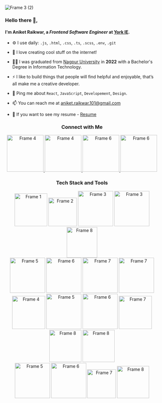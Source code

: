 ![Frame 3 (2)](https://github.com/aniket-raikwar-dev/aniket-raikwar-dev/assets/65860069/4568cd74-47e0-45bc-a7a8-0bfe695ef541)

### Hello there 👋,

#### I'm Aniket Raikwar, a *Frontend Software Engineer* at [York IE](https://york.ie/).


- ⚙️ I use daily: `.js`, `.html`, `.css`, `.ts`, `.scss`, `.env`, `.git`
  
- 🌱 I love creating cool stuff on the internet!
  
- 👨‍💻 I was graduated from [Nagpur University](https://www.tgpcet.com/) in **2022** with a Bachelor's Degree in Information Technology.

- ⚡ I like to build things that people will find helpful and enjoyable, that’s all make me a creative developer.

- 💬 Ping me about `React`, `JavaScript`, `Developement`, `Design`.

- 📫 You can reach me at [aniket.raikwar.101@gmail.com](aniket.raikwar.101@gmail.com)

- 📄 If you want to see my resume - [Resume](aniket.raikwar.101@gmail.com)
  


<h3 align="center">Connect with Me</h3>

<div align="center">
<a href="https://www.instagram.com/aniket.raikwar_/" target="_blank">
  <img src="https://github.com/aniket-raikwar-dev/aniket-raikwar-dev/assets/65860069/a943662e-c08c-4ca7-9c11-9ff58d288302" alt="Frame 4" width="120"/>
</a>
<a href="https://github.com/aniket-raikwar-dev" target="_blank">
  <img src="https://github.com/aniket-raikwar-dev/aniket-raikwar-dev/assets/65860069/84c5fcfd-5830-4338-9e07-3a6d774b035e" alt="Frame 4" width="120"/>
</a>
<a href="https://x.com/raikwar_101" target="_blank">
 <img src="https://github.com/aniket-raikwar-dev/aniket-raikwar-dev/assets/65860069/66793683-d22e-4fa0-8db8-b8964ab32d32" alt="Frame 6" width="120"/>
</a>
<a href="https://medium.com/@aniket.raikwar.101" target="_blank">
 <img src="https://github.com/aniket-raikwar-dev/aniket-raikwar-dev/assets/65860069/8d38127b-f56e-416f-bc29-8f2b52e0cef4" alt="Frame 6" width="120"/>
</a>
</div>

<h3 align="center">Tech Stack and Tools</h3>

<div align="center">
  <img src="https://github.com/aniket-raikwar-dev/aniket-raikwar-dev/assets/65860069/1f537c6b-b533-41ba-8f34-a3231aa726cb" alt="Frame 1" width="107"/>
  <img src="https://github.com/aniket-raikwar-dev/aniket-raikwar-dev/assets/65860069/343b4dd5-c33b-480e-865d-3aad990606ab" alt="Frame 2" width="93"/>
  <img src="https://github.com/aniket-raikwar-dev/aniket-raikwar-dev/assets/65860069/ee0d665f-2479-49c4-931f-ab87992190b4" alt="Frame 3" width="115"/>
  <img src="https://github.com/aniket-raikwar-dev/aniket-raikwar-dev/assets/65860069/fb72c10a-c7be-4509-8ce6-cb93fdc5d878" alt="Frame 3" width="115"/>
  <img src="https://github.com/aniket-raikwar-dev/aniket-raikwar-dev/assets/65860069/e697eea1-b1cd-447c-ac7a-ba244f3c059a" alt="Frame 8" width="100"/>
 
</div>



<div align="center">
  <img src="https://github.com/aniket-raikwar-dev/aniket-raikwar-dev/assets/65860069/379b2367-b2b7-40db-87d5-3a445fa19012" alt="Frame 5" width="115"/>
  <img src="https://github.com/aniket-raikwar-dev/aniket-raikwar-dev/assets/65860069/59f34fa2-7e89-43b4-adb6-f2480a8e598d" alt="Frame 6" width="115"/>
  <img src="https://github.com/aniket-raikwar-dev/aniket-raikwar-dev/assets/65860069/c51d4d0b-1b6c-43a4-9d65-f4c3e2c20674" alt="Frame 7" width="115"/>
  <img src="https://github.com/aniket-raikwar-dev/aniket-raikwar-dev/assets/65860069/f303d0cd-7ef5-4274-b667-345b1f28503b" alt="Frame 7" width="115"/>
</div>





<div align="center">
   <img src="https://github.com/aniket-raikwar-dev/aniket-raikwar-dev/assets/65860069/1d12cc7f-bc75-4c55-b7d1-33f9a544c984" alt="Frame 4" width="108"/>
  <img src="https://github.com/aniket-raikwar-dev/aniket-raikwar-dev/assets/65860069/753b14ee-1a93-408d-9bdc-ac918ab487de" alt="Frame 5" width="115"/>
  <img src="https://github.com/aniket-raikwar-dev/aniket-raikwar-dev/assets/65860069/9dbb4f1e-1946-4c9f-ac7a-c2895adb0fa6" alt="Frame 6" width="115"/>
  <img src="https://github.com/aniket-raikwar-dev/aniket-raikwar-dev/assets/65860069/197952cc-3820-45f0-9e43-1a5e3bfa8e92" alt="Frame 7" width="108"/>
  <img src="https://github.com/aniket-raikwar-dev/aniket-raikwar-dev/assets/65860069/c0f327b8-3d54-45cd-aeba-efa78becf55d" alt="Frame 8" width="105"/>
  <img src="https://github.com/aniket-raikwar-dev/aniket-raikwar-dev/assets/65860069/f615fb74-7ac8-4dd5-8e94-78cddfa60272" alt="Frame 8" width="105"/>
</div>


<div align="center">
  <img src="https://github.com/aniket-raikwar-dev/aniket-raikwar-dev/assets/65860069/d3d593e0-cdca-430f-814c-977c0f5a434f" alt="Frame 5" width="115"/>
  <img src="https://github.com/aniket-raikwar-dev/aniket-raikwar-dev/assets/65860069/95f9d83f-0429-4e27-a4dd-5fd1d1b6edb3" alt="Frame 6" width="115"/>
  <img src="https://github.com/aniket-raikwar-dev/aniket-raikwar-dev/assets/65860069/14769ca9-8295-4842-b548-0eef3ce75fb9" alt="Frame 7" width="94"/>
  <img src="https://github.com/aniket-raikwar-dev/aniket-raikwar-dev/assets/65860069/f2158c04-d87e-4264-a0d0-e703730771a2" alt="Frame 8" width="105"/>
</div>

